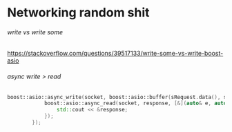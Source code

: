 # Networking random shit

###### write vs write some

https://stackoverflow.com/questions/39517133/write-some-vs-write-boost-asio

###### async write > read

```c++
boost::asio::async_write(socket, boost::asio::buffer(sRequest.data(), sRequest.size()), [&](auto& e, auto bytes) {
			boost::asio::async_read(socket, response, [&](auto& e, auto bytes) {
				std::cout << &response; 
			});
		});
```

